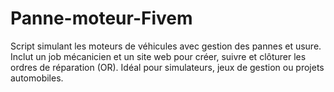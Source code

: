 # Panne-moteur-Fivem
Script simulant les moteurs de véhicules avec gestion des pannes et usure. Inclut un job mécanicien et un site web pour créer, suivre et clôturer les ordres de réparation (OR). Idéal pour simulateurs, jeux de gestion ou projets automobiles.

